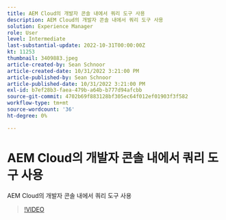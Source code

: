 ```yaml
---
title: AEM Cloud의 개발자 콘솔 내에서 쿼리 도구 사용
description: AEM Cloud의 개발자 콘솔 내에서 쿼리 도구 사용
solution: Experience Manager
role: User
level: Intermediate
last-substantial-update: 2022-10-31T00:00:00Z
kt: 11253
thumbnail: 3409883.jpeg
article-created-by: Sean Schnoor
article-created-date: 10/31/2022 3:21:00 PM
article-published-by: Sean Schnoor
article-published-date: 10/31/2022 3:21:00 PM
exl-id: b7ef28b3-faea-479b-a64b-b777d94afcbb
source-git-commit: 4702b69f883128bf305ec64f012ef01903f3f582
workflow-type: tm+mt
source-wordcount: '36'
ht-degree: 0%

---
```


# AEM Cloud의 개발자 콘솔 내에서 쿼리 도구 사용

AEM Cloud의 개발자 콘솔 내에서 쿼리 도구 사용

>[!VIDEO](https://video.tv.adobe.com/v/3409883/?quality=12&learn=on)

